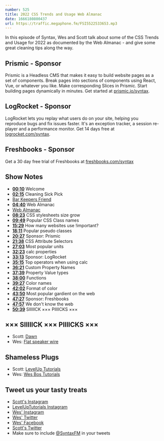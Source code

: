 ```yaml
---
number: 525
title: 2022 CSS Trends and Usage Web Almanac
date: 1666180800437
url: https://traffic.megaphone.fm/FSI5522533653.mp3
---
```


In this episode of Syntax, Wes and Scott talk about some of the CSS Trends and Usage for 2022 as documented by the Web Almanac - and give some great cleaning tips along the way.

## Prismic  - Sponsor

Prismic is a Headless CMS that makes it easy to build website pages as a set of components. Break pages into sections of components using React, Vue, or whatever you like. Make corresponding Slices in Prismic. Start building pages dynamically in minutes. Get started at [prismic.io/syntax](https://prismic.io/syntax).

## LogRocket - Sponsor

LogRocket lets you replay what users do on your site, helping you reproduce bugs and fix issues faster. It's an exception tracker, a session re-player and a performance monitor. Get 14 days free at [logrocket.com/syntax](https://logrocket.com/syntax).

## Freshbooks - Sponsor

Get a 30 day free trial of Freshbooks at [freshbooks.com/syntax](https://freshbooks.com/syntax)

## Show Notes

* **[00:10](#t=00:10)** Welcome
* **[02:15](#t=02:15)** Cleaning Sick Pick
* [Bar Keepers Friend](https://barkeepersfriend.com)
* **[04:40](#t=04:40)** Web Almanac
* [Web Almanac](https://almanac.httparchive.org/)
* **[08:23](#t=08:23)** CSS stylesheets size grow
* **[09:49](#t=09:49)** Popular CSS Class names
* **[15:29](#t=15:29)** How many websites use !important?
* **[18:11](#t=18:11)** Popular pseudo classes
* **[20:27](#t=20:27)** Sponsor: Prismic
* **[21:38](#t=21:38)** CSS Attribute Selectors
* **[27:03](#t=27:03)** Most popular units
* **[32:23](#t=32:23)** calc properties
* **[33:13](#t=33:13)** Sponsor: LogRocket
* **[35:15](#t=35:15)** Top operators when using calc
* **[36:21](#t=36:21)** Custom Property Names
* **[37:39](#t=37:39)** Property Value types
* **[38:00](#t=38:00)** Functions
* **[39:27](#t=39:27)** Color names
* **[42:02](#t=42:02)** Format of color
* **[43:50](#t=43:50)** Most popular gardient on the web
* **[47:27](#t=47:27)** Sponsor: Freshbooks
* **[47:57](#t=47:57)** We don't know the web
* **[50:39](#t=50:39)** SIIIIICK ××× PIIIICKS ×××

## ××× SIIIIICK ××× PIIIICKS ×××

* Scott: [Dawn](https://amzn.to/3SStChK)
* Wes: [Flat speaker wire](https://amzn.to/3CtIuO8)

## Shameless Plugs

* Scott: [LevelUp Tutorials](https://leveluptutorials.com/)
* Wes: [Wes Bos Tutorials](https://wesbos.com/courses)

## Tweet us your tasty treats

* [Scott's Instagram](https://www.instagram.com/stolinski/)
* [LevelUpTutorials Instagram](https://www.instagram.com/LevelUpTutorials/)
* [Wes' Instagram](https://www.instagram.com/wesbos/)
* [Wes' Twitter](https://twitter.com/wesbos)
* [Wes' Facebook](https://www.facebook.com/wesbos.developer)
* [Scott's Twitter](https://twitter.com/stolinski)
* Make sure to include [@SyntaxFM](https://twitter.com/SyntaxFM) in your tweets
